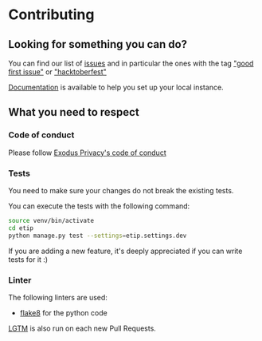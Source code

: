 # Contributing

## Looking for something you can do?

You can find our list of [issues](https://github.com/Exodus-Privacy/etip/issues) and in particular the ones with the tag ["good first issue"](https://github.com/Exodus-Privacy/etip/issues?q=is%3Aissue+is%3Aopen+label%3A%22good+first+issue%22) or ["hacktoberfest"](https://github.com/Exodus-Privacy/etip/issues?q=is%3Aissue+is%3Aopen+label%3Ahacktoberfest)

[Documentation](doc/install.md) is available to help you set up your local instance.

## What you need to respect

### Code of conduct

Please follow [Exodus Privacy's code of conduct](https://exodus-privacy.eu.org/en/page/who/)

### Tests

You need to make sure your changes do not break the existing tests.

You can execute the tests with the following command:

```sh
source venv/bin/activate
cd etip
python manage.py test --settings=etip.settings.dev
```

If you are adding a new feature, it's deeply appreciated if you can write tests for it :)

### Linter

The following linters are used:

* [flake8](https://pypi.org/project/flake8/) for the python code

[LGTM](https://lgtm.com) is also run on each new Pull Requests.
